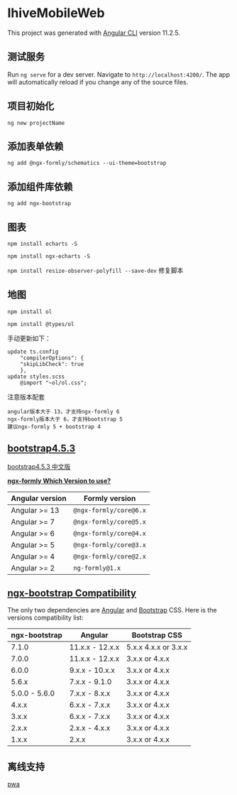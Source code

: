 # IhiveMobileWeb

This project was generated with [Angular CLI](https://github.com/angular/angular-cli) version 11.2.5.

## 测试服务

Run `ng serve` for a dev server. Navigate to `http://localhost:4200/`. The app will automatically reload if you change any of the source files.

## 项目初始化
`ng new projectName`
## 添加表单依赖
`ng add @ngx-formly/schematics --ui-theme=bootstrap`
## 添加组件库依赖
`ng add ngx-bootstrap`

## 图表

`npm install echarts -S`

`npm install ngx-echarts -S`

`npm install resize-observer-polyfill --save-dev` 修复脚本

## 地图

`npm install ol`

`npm install @types/ol`

手动更新如下：

    update ts.config
        "compilerOptions": {
        "skipLibCheck": true
        },
    update styles.scss
        @import "~ol/ol.css";

注意版本配套

    angular版本大于 13，才支持ngx-formly 6
    ngx-formly版本大于 6，才支持bootstrap 5
    建议ngx-formly 5 + bootstrap 4


## [bootstrap4.5.3](https://v4.bootcss.com/)
[bootstrap4.5.3 中文版](https://v4.bootcss.com/docs/utilities/position/)

**[ngx-formly Which Version to use?](https://formly.dev/ui/bootstrap)**

| Angular version | Formly version         |
|-----------------|------------------------|
| Angular >= 13   | `@ngx-formly/core@6.x` |
| Angular >= 7    | `@ngx-formly/core@5.x` |
| Angular >= 6    | `@ngx-formly/core@4.x` |
| Angular >= 5    | `@ngx-formly/core@3.x` |
| Angular >= 4    | `@ngx-formly/core@2.x` |
| Angular >= 2    | `ng-formly@1.x`        |

## [ngx-bootstrap Compatibility](https://valor-software.com/ngx-bootstrap/#/documentation)

The only two dependencies are [Angular](https://angular.io) and [Bootstrap](https://getbootstrap.com) CSS.
Here is the versions compatibility list:

| ngx-bootstrap | Angular         | Bootstrap CSS        |
|---------------|-----------------|----------------------|
| 7.1.0         | 11.x.x - 12.x.x | 5.x.x 4.x.x or 3.x.x |
| 7.0.0         | 11.x.x - 12.x.x | 3.x.x or 4.x.x       |
| 6.0.0         | 9.x.x - 10.x.x  | 3.x.x or 4.x.x       |
| 5.6.x         | 7.x.x - 9.1.0   | 3.x.x or 4.x.x       |
| 5.0.0 - 5.6.0 | 7.x.x - 8.x.x   | 3.x.x or 4.x.x       |
| 4.x.x         | 6.x.x - 7.x.x   | 3.x.x or 4.x.x       |
| 3.x.x         | 6.x.x - 7.x.x   | 3.x.x or 4.x.x       |
| 2.x.x         | 2.x.x - 4.x.x   | 3.x.x or 4.x.x       |
| 1.x.x         | 2.x.x           | 3.x.x or 4.x.x       |

## 离线支持
[pwa](https://angular.cn/guide/service-worker-getting-started)


